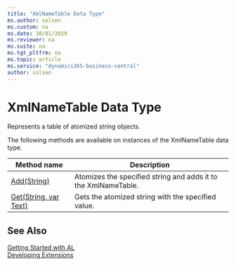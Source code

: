 ```yaml
---
title: "XmlNameTable Data Type"
ms.author: solsen
ms.custom: na
ms.date: 10/01/2019
ms.reviewer: na
ms.suite: na
ms.tgt_pltfrm: na
ms.topic: article
ms.service: "dynamics365-business-central"
author: solsen
---
```

[//]: # (START>DO_NOT_EDIT)
[//]: # (IMPORTANT:Do not edit any of the content between here and the END>DO_NOT_EDIT.)
[//]: # (Any modifications should be made in the .xml files in the ModernDev repo.)
# XmlNameTable Data Type
Represents a table of atomized string objects.



The following methods are available on instances of the XmlNameTable data type.

|Method name|Description|
|-----------|-----------|
|[Add(String)](xmlnametable-add-method.md)|Atomizes the specified string and adds it to the XmlNameTable.|
|[Get(String, var Text)](xmlnametable-get-method.md)|Gets the atomized string with the specified value.|

[//]: # (IMPORTANT: END>DO_NOT_EDIT)
## See Also
[Getting Started with AL](../../devenv-get-started.md)  
[Developing Extensions](../../devenv-dev-overview.md)  